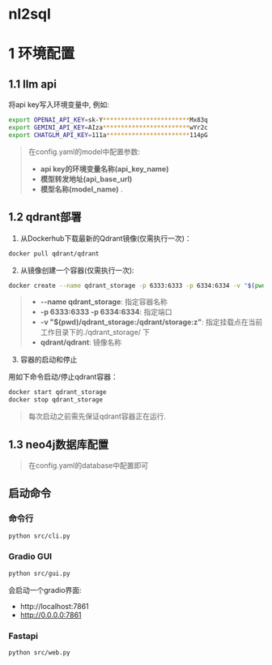 # nl2sql

# 1 环境配置

## 1.1 llm api

将api key写入环境变量中, 例如:

```bash
export OPENAI_API_KEY=sk-Y************************Mx83q
export GEMINI_API_KEY=AIza************************wYr2c
export CHATGLM_API_KEY=111a***********************114pG
```

> 在config.yaml的model中配置参数: 
> - **api key的环境变量名称(api_key_name)** 
> - **模型转发地址(api_base_url)**
> - **模型名称(model_name)** .

## 1.2 qdrant部署

1. 从Dockerhub下载最新的Qdrant镜像(仅需执行一次)：

```bash
docker pull qdrant/qdrant 
```

2. 从镜像创建一个容器(仅需执行一次):

```bash
docker create --name qdrant_storage -p 6333:6333 -p 6334:6334 -v "$(pwd)/qdrant_storage:/qdrant/storage:z" qdrant/qdrant
```

> - **--name qdrant_storage**: 指定容器名称
> - **-p 6333:6333 -p 6334:6334**: 指定端口
> - **-v "$(pwd)/qdrant_storage:/qdrant/storage:z"**: 指定挂载点在当前工作目录下的./qdrant_storage/ 下
> - **qdrant/qdrant**: 镜像名称

3. 容器的启动和停止

用如下命令启动/停止qdrant容器：

```bash
docker start qdrant_storage
docker stop qdrant_storage
```

> 每次启动之前需先保证qdrant容器正在运行.


## 1.3 neo4j数据库配置

> 在config.yaml的database中配置即可


## 启动命令

### 命令行
```bash
python src/cli.py
```

### Gradio GUI
```bash
python src/gui.py
```
会启动一个gradio界面:
 - http://localhost:7861
 - http://0.0.0.0:7861

### Fastapi
```bash
python src/web.py
```